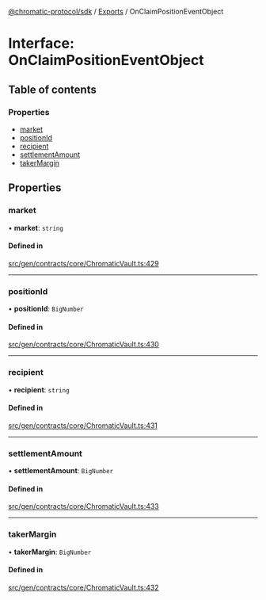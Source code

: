 [@chromatic-protocol/sdk](../README.md) / [Exports](../modules.md) / OnClaimPositionEventObject

# Interface: OnClaimPositionEventObject

## Table of contents

### Properties

- [market](OnClaimPositionEventObject.md#market)
- [positionId](OnClaimPositionEventObject.md#positionid)
- [recipient](OnClaimPositionEventObject.md#recipient)
- [settlementAmount](OnClaimPositionEventObject.md#settlementamount)
- [takerMargin](OnClaimPositionEventObject.md#takermargin)

## Properties

### market

• **market**: `string`

#### Defined in

[src/gen/contracts/core/ChromaticVault.ts:429](https://github.com/chromatic-protocol/sdk/blob/ded0de0/src/gen/contracts/core/ChromaticVault.ts#L429)

___

### positionId

• **positionId**: `BigNumber`

#### Defined in

[src/gen/contracts/core/ChromaticVault.ts:430](https://github.com/chromatic-protocol/sdk/blob/ded0de0/src/gen/contracts/core/ChromaticVault.ts#L430)

___

### recipient

• **recipient**: `string`

#### Defined in

[src/gen/contracts/core/ChromaticVault.ts:431](https://github.com/chromatic-protocol/sdk/blob/ded0de0/src/gen/contracts/core/ChromaticVault.ts#L431)

___

### settlementAmount

• **settlementAmount**: `BigNumber`

#### Defined in

[src/gen/contracts/core/ChromaticVault.ts:433](https://github.com/chromatic-protocol/sdk/blob/ded0de0/src/gen/contracts/core/ChromaticVault.ts#L433)

___

### takerMargin

• **takerMargin**: `BigNumber`

#### Defined in

[src/gen/contracts/core/ChromaticVault.ts:432](https://github.com/chromatic-protocol/sdk/blob/ded0de0/src/gen/contracts/core/ChromaticVault.ts#L432)
